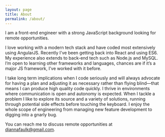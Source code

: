 ```yaml
---
layout: page
title: About
permalink: /about/
---
```


I am a front-end engineer with a strong JavaScript background looking for remote opportunities. 

I love working with a modern tech stack and have coded most extensively using AngularJS. Recently I've been getting back into React and using ES6. My experience also extends to back-end tech such as Node.js and MySQL. I’m open to learning other frameworks and languages, chances are if it’s a major JS framework, I’ve worked with it before.

I take long term implications when I code seriously and will always advocate for having a plan and adjusting it as necessary rather than flying blind—that means I can produce high quality code quickly. I thrive in environments where communication is open and autonomy is expected. When I tackle a problem I like to explore its source and a variety of solutions, running through potential side effects before touching the keyboard. I enjoy the whole scope of engineering from managing new feature development to digging into a gnarly bug.

You can reach me to discuss remote opportunities at <diannafaulk@gmail.com>.

